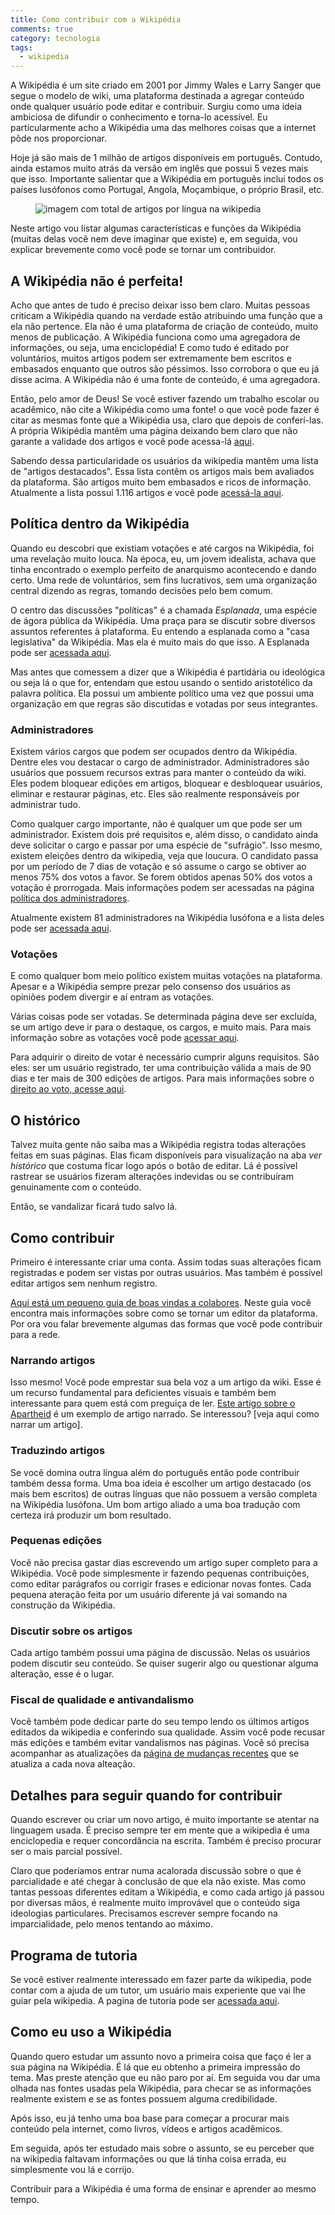 ```yaml
---
title: Como contribuir com a Wikipédia
comments: true
category: tecnologia
tags:
  - wikipedia
---
```

A Wikipédia é um site criado em 2001 por Jimmy Wales e Larry Sanger que segue o modelo de wiki, uma plataforma destinada a agregar conteúdo onde qualquer usuário pode editar e contribuir. Surgiu como uma ideia ambiciosa de difundir o conhecimento e torna-lo acessível. Eu particularmente acho a Wikipédia uma das melhores coisas que a internet pôde nos proporcionar.

Hoje já são mais de 1 milhão de artigos disponíveis em português. Contudo, ainda estamos muito atrás da versão em inglês que possui 5 vezes mais que isso. Importante salientar que a Wikipédia em português inclui todos os países lusófonos como Portugal, Angola, Moçambique, o próprio Brasil, etc.

<figure>
    <img src='/assets/images/posts/2019/wikipedia/wikipedia-total-articles.png' alt='imagem com total de artigos por língua na wikipedia' />
</figure>

Neste artigo vou listar algumas características e funções da Wikipédia (muitas delas você nem deve imaginar que existe) e, em seguida, vou explicar brevemente como você pode se tornar um contribuidor.

## A Wikipédia não é perfeita!

Acho que antes de tudo é preciso deixar isso bem claro. Muitas pessoas criticam a Wikipédia quando na verdade estão atribuindo uma função que a ela não pertence. Ela não é uma plataforma de criação de conteúdo, muito menos de publicação. A Wikipédia funciona como uma agregadora de informações, ou seja, uma enciclopédia! E como tudo é editado por voluntários, muitos artigos podem ser extremamente bem escritos e embasados enquanto que outros são péssimos. Isso corrobora o que eu já disse acima. A Wikipédia não é uma fonte de conteúdo, é uma agregadora.

Então, pelo amor de Deus! Se você estiver fazendo um trabalho escolar ou acadêmico, não cite a Wikipédia como uma fonte! o que você pode fazer é citar as mesmas fonte que a Wikipédia usa, claro que depois de conferí-las. A própria Wikipédia mantêm uma página deixando bem claro que não garante a validade dos artigos e você pode acessa-lá [aqui](https://pt.wikipedia.org/wiki/Wikip%C3%A9dia:Aviso_geral).

Sabendo dessa particularidade os usuários da wikipedia mantêm uma lista de "artigos destacados". Essa lista contêm os artigos mais bem avaliados da plataforma. São artigos muito bem embasados e ricos de informação. Atualmente a lista possui 1.116 artigos e você pode [acessá-la aqui](https://pt.wikipedia.org/wiki/Wikip%C3%A9dia:Artigos_destacados).

## Política dentro da Wikipédia

Quando eu descobri que existiam votações e até cargos na Wikipédia, foi uma revelação muito louca. Na época, eu, um jovem idealista, achava que tinha encontrado o exemplo perfeito de anarquismo acontecendo e dando certo. Uma rede de voluntários, sem fins lucrativos, sem uma organização central dizendo as regras, tomando decisões pelo bem comum.

O centro das discussões "políticas" é a chamada _Esplanada_, uma espécie de ágora pública da Wikipédia. Uma praça para se discutir sobre diversos assuntos referentes à plataforma. Eu entendo a esplanada como a "casa legislativa" da Wikipédia. Mas ela é muito mais do que isso. A Esplanada pode ser [acessada aqui](https://pt.wikipedia.org/wiki/Wikip%C3%A9dia:Esplanada).

Mas antes que comessem a dizer que a Wikipédia é partidária ou ideológica ou seja lá o que for, entendam que estou usando o sentido aristotélico da palavra política.  Ela possui um ambiente político uma vez que possui uma organização em que regras são discutidas e votadas por seus integrantes.

### Administradores

Existem vários cargos que podem ser ocupados dentro da Wikipédia. Dentre eles vou destacar o cargo de administrador. Administradores são usuários que possuem recursos extras para manter o conteúdo da wiki. Eles podem bloquear edições em artigos, bloquear e desbloquear usuários, eliminar e restaurar páginas, etc. Eles são realmente responsáveis por administrar tudo.

Como qualquer cargo importante, não é qualquer um que pode ser um administrador. Existem dois pré requisitos e, além disso, o candidato ainda deve solicitar o cargo e passar por uma espécie de "sufrágio". Isso mesmo, existem eleições dentro da wikipedia, veja que loucura. O candidato passa por um período de 7 dias de votação e só assume o cargo se obtiver ao menos 75% dos votos a favor. Se forem obtidos apenas 50% dos votos a votação é prorrogada. Mais informações podem ser acessadas na página [política dos administradores](https://pt.wikipedia.org/wiki/Wikip%C3%A9dia:Pol%C3%ADtica_de_administradores).

Atualmente existem 81 administradores na Wikipédia lusófona e a lista deles pode ser [acessada aqui](https://pt.wikipedia.org/wiki/Wikip%C3%A9dia:Administradores/Lista).

### Votações

E como qualquer bom meio político existem muitas votações na plataforma. Apesar e a Wikipédia sempre prezar pelo consenso dos usuários as opiniões podem divergir e aí entram as votações.

Várias coisas pode ser votadas. Se determinada página deve ser excluída, se um artigo deve ir para o destaque, os cargos, e muito mais. Para mais informação sobre as votações você pode [acessar aqui](https://pt.wikipedia.org/wiki/Wikip%C3%A9dia:Vota%C3%A7%C3%B5es).

Para adquirir o direito de votar é necessário cumprir alguns requisitos. São eles: ser um usuário registrado, ter uma contribuição válida a mais de 90 dias e ter mais de 300 edições de artigos. Para mais informações sobre o [direito ao voto, acesse aqui](https://pt.wikipedia.org/wiki/Wikip%C3%A9dia:Direito_ao_voto).

## O histórico

Talvez muita gente não saiba mas a Wikipédia registra todas alterações feitas em suas páginas. Elas ficam disponíveis para visualização na aba _ver histórico_ que costuma ficar logo após o botão de editar. Lá é possível rastrear se usuários fizeram alterações indevidas ou se contribuíram genuinamente com o conteúdo.

Então, se vandalizar ficará tudo salvo lá.

## Como contribuir

Primeiro é interessante criar uma conta. Assim todas suas alterações ficam registradas e podem ser vistas por outras usuários. Mas também é possível editar artigos sem nenhum registro.

[Aqui está um pequeno guia de boas vindas a colabores](https://pt.wikipedia.org/wiki/Wikip%C3%A9dia:Boas-vindas). Neste guia você encontra mais informações sobre como se tornar um editor da plataforma. Por ora vou falar brevemente algumas das formas que você pode contribuir para a rede.

### Narrando artigos

Isso mesmo! Você pode emprestar sua bela voz a um artigo da wiki. Esse é um recurso fundamental para deficientes visuais e também bem interessante para quem está com preguiça de ler. [Este artigo sobre o Apartheid](https://pt.wikipedia.org/wiki/Apartheid) é um exemplo de artigo narrado. Se interessou? [veja aqui como narrar um artigo].

### Traduzindo artigos

Se você domina outra língua além do português então pode contribuir também dessa forma. Uma boa ideia é escolher um artigo destacado (os mais bem escritos) de outras línguas que não possuem a versão completa na Wikipédia lusófona. Um bom artigo aliado a uma boa tradução com certeza irá produzir um bom resultado.

### Pequenas edições

Você não precisa gastar dias escrevendo um artigo super completo para a Wikipédia. Você pode simplesmente ir fazendo pequenas contribuições, como editar parágrafos ou corrigir frases e edicionar novas fontes. Cada pequena ateração feita por um usuário diferente já vai somando na construção da Wikipédia.

### Discutir sobre os artigos

Cada artigo também possui uma página de discussão. Nelas os usuários podem discutir seu conteúdo. Se quiser sugerir algo ou questionar alguma alteração, esse é o lugar.

### Fiscal de qualidade e antivandalismo

Você também pode dedicar parte do seu tempo lendo os últimos artigos editados da wikipedia e conferindo sua qualidade. Assim você pode recusar más edições e também evitar vandalismos nas páginas. Você só precisa acompanhar as atualizações da [página de mudanças recentes](https://pt.wikipedia.org/wiki/Especial:Mudan%C3%A7as_recentes?hidebots=1&hidecategorization=1&hideWikibase=1&limit=50&days=7&urlversion=2) que se atualiza a cada nova alteação.

## Detalhes para seguir quando for contribuir

Quando escrever ou criar um novo artigo, é muito importante se atentar na linguagem usada. É preciso sempre ter em mente que a wikipedia é uma enciclopedia e requer concordância na escrita. Também é preciso procurar ser o mais parcial possível.

Claro que poderíamos entrar numa acalorada discussão sobre o que é parcialidade e até chegar à conclusão de que ela não existe. Mas como tantas pessoas diferentes editam a Wikipédia, e como cada artigo já passou por diversas mãos, é realmente muito improvável que o conteúdo siga ideologias particulares. Precisamos escrever sempre focando na imparcialidade, pelo menos tentando ao máximo.

## Programa de tutoria

Se você estiver realmente interessado em fazer parte da wikipedia, pode contar com a ajuda de um tutor, um usuário mais experiente que vai lhe guiar pela wikipedia. A pagina de tutoria pode ser [acessada aqui](https://pt.wikipedia.org/wiki/Wikip%C3%A9dia:Tutoria).

## Como eu uso a Wikipédia

Quando quero estudar um assunto novo a primeira coisa que faço é ler a sua página na Wikipédia. É lá que eu obtenho a primeira impressão do tema. Mas preste atenção que eu não paro por aí. Em seguida vou dar uma olhada nas fontes usadas pela Wikipédia, para checar se as informações realmente existem e se as fontes possuem alguma credibilidade.

Após isso, eu já tenho uma boa base para começar a procurar mais conteúdo pela internet, como livros, vídeos e artigos acadêmicos.

Em seguida, após ter estudado mais sobre o assunto, se eu perceber que na wikipedia faltavam informações ou que lá tinha coisa errada, eu simplesmente vou lá e corrijo.

Contribuir para a Wikipédia é uma forma de ensinar e aprender ao mesmo tempo.
